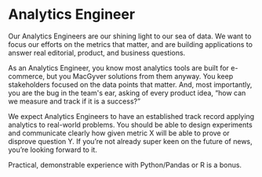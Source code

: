 # Analytics Engineer

Our Analytics Engineers are our shining light to our sea of data. We want to focus our efforts on the metrics that matter, and are building applications to answer real editorial, product, and business questions.

As an Analytics Engineer, you know most analytics tools are built for e-commerce, but you MacGyver solutions from them anyway. You keep stakeholders focused on the data points that matter. And, most importantly, you are the bug in the team's ear, asking of every product idea, “how can we measure and track if it is a success?”

We expect Analytics Engineers to have an established track record applying analytics to real-world problems. You should be able to design experiments and communicate clearly how given metric X will be able to prove or disprove question Y. If you’re not already super keen on the future of news, you’re looking forward to it.

Practical, demonstrable experience with Python/Pandas or R is a bonus.
